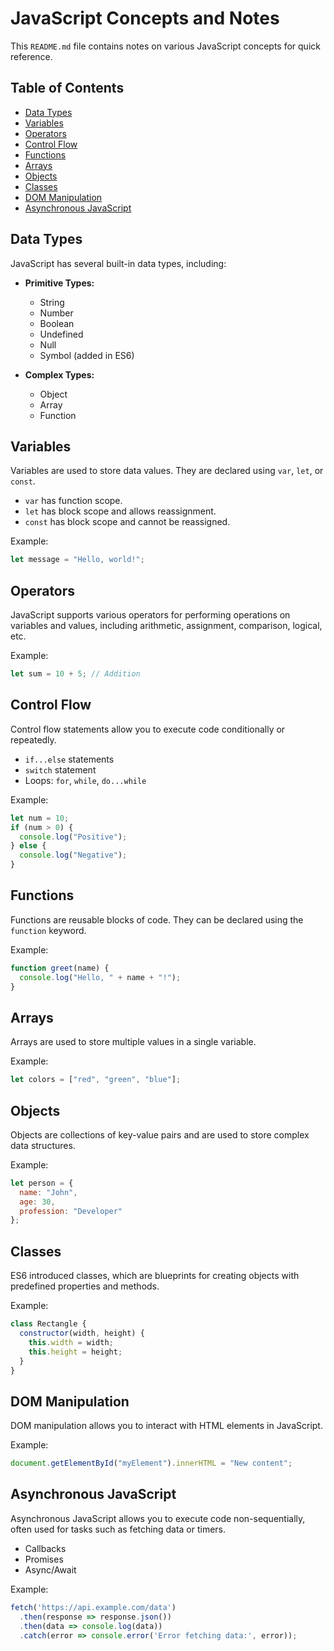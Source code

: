 # JavaScript Concepts and Notes

This `README.md` file contains notes on various JavaScript concepts for quick reference.

## Table of Contents

- [Data Types](#data-types)
- [Variables](#variables)
- [Operators](#operators)
- [Control Flow](#control-flow)
- [Functions](#functions)
- [Arrays](#arrays)
- [Objects](#objects)
- [Classes](#classes)
- [DOM Manipulation](#dom-manipulation)
- [Asynchronous JavaScript](#asynchronous-javascript)

## Data Types

JavaScript has several built-in data types, including:

- **Primitive Types:**
  - String
  - Number
  - Boolean
  - Undefined
  - Null
  - Symbol (added in ES6)

- **Complex Types:**
  - Object
  - Array
  - Function

## Variables

Variables are used to store data values. They are declared using `var`, `let`, or `const`.

- `var` has function scope.
- `let` has block scope and allows reassignment.
- `const` has block scope and cannot be reassigned.

Example:
```javascript
let message = "Hello, world!";
```

## Operators

JavaScript supports various operators for performing operations on variables and values, including arithmetic, assignment, comparison, logical, etc.

Example:
```javascript
let sum = 10 + 5; // Addition
```

## Control Flow

Control flow statements allow you to execute code conditionally or repeatedly.

- `if...else` statements
- `switch` statement
- Loops: `for`, `while`, `do...while`

Example:
```javascript
let num = 10;
if (num > 0) {
  console.log("Positive");
} else {
  console.log("Negative");
}
```

## Functions

Functions are reusable blocks of code. They can be declared using the `function` keyword.

Example:
```javascript
function greet(name) {
  console.log("Hello, " + name + "!");
}
```

## Arrays

Arrays are used to store multiple values in a single variable.

Example:
```javascript
let colors = ["red", "green", "blue"];
```

## Objects

Objects are collections of key-value pairs and are used to store complex data structures.

Example:
```javascript
let person = {
  name: "John",
  age: 30,
  profession: "Developer"
};
```

## Classes

ES6 introduced classes, which are blueprints for creating objects with predefined properties and methods.

Example:
```javascript
class Rectangle {
  constructor(width, height) {
    this.width = width;
    this.height = height;
  }
}
```

## DOM Manipulation

DOM manipulation allows you to interact with HTML elements in JavaScript.

Example:
```javascript
document.getElementById("myElement").innerHTML = "New content";
```

## Asynchronous JavaScript

Asynchronous JavaScript allows you to execute code non-sequentially, often used for tasks such as fetching data or timers.

- Callbacks
- Promises
- Async/Await

Example:
```javascript
fetch('https://api.example.com/data')
  .then(response => response.json())
  .then(data => console.log(data))
  .catch(error => console.error('Error fetching data:', error));
```

